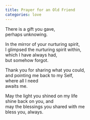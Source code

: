 ```yaml
---
title: Prayer for an Old Friend
categories: love
---
```

There is a gift you gave,  
perhaps unknowing.  

In the mirror of your nurturing spirit,  
I glimpsed the nurturing spirit within,  
which I have always had,  
but somehow forgot.

Thank you for sharing what you could,  
and pointing me back to my Self,  
where all I need  
awaits me.

May the light you shined on my life  
shine back on you, and  
may the blessings you shared with me  
bless you, always.
